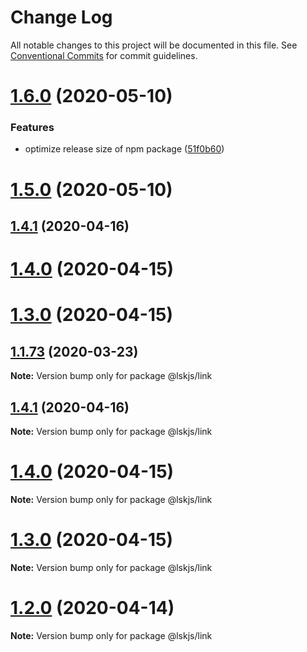 # Change Log

All notable changes to this project will be documented in this file.
See [Conventional Commits](https://conventionalcommits.org) for commit guidelines.

# [1.6.0](https://github.com/lskjs/ux/tree/master/packages/link/compare/v1.5.0...v1.6.0) (2020-05-10)


### Features

* optimize release size of npm package ([51f0b60](https://github.com/lskjs/ux/tree/master/packages/link/commit/51f0b60a4a471b0b1da9232105a4cf23b720ec8c))





# [1.5.0](https://github.com/lskjs/ux/tree/master/packages/link/compare/v1.1.94...v1.5.0) (2020-05-10)



## [1.4.1](https://github.com/lskjs/ux/tree/master/packages/link/compare/v1.4.0...v1.4.1) (2020-04-16)



# [1.4.0](https://github.com/lskjs/ux/tree/master/packages/link/compare/v1.3.0...v1.4.0) (2020-04-15)



# [1.3.0](https://github.com/lskjs/ux/tree/master/packages/link/compare/v1.1.76...v1.3.0) (2020-04-15)



## [1.1.73](https://github.com/lskjs/ux/tree/master/packages/link/compare/v1.1.72...v1.1.73) (2020-03-23)

**Note:** Version bump only for package @lskjs/link





## [1.4.1](https://github.com/lskjs/ux/tree/master/packages/link/compare/v1.4.0...v1.4.1) (2020-04-16)

**Note:** Version bump only for package @lskjs/link





# [1.4.0](https://github.com/lskjs/ux/tree/master/packages/link/compare/v1.3.0...v1.4.0) (2020-04-15)

**Note:** Version bump only for package @lskjs/link





# [1.3.0](https://github.com/lskjs/ux/tree/master/packages/link/compare/v1.1.76...v1.3.0) (2020-04-15)

**Note:** Version bump only for package @lskjs/link





# [1.2.0](https://github.com/lskjs/ux/tree/master/packages/link/compare/v1.1.76...v1.2.0) (2020-04-14)

**Note:** Version bump only for package @lskjs/link
